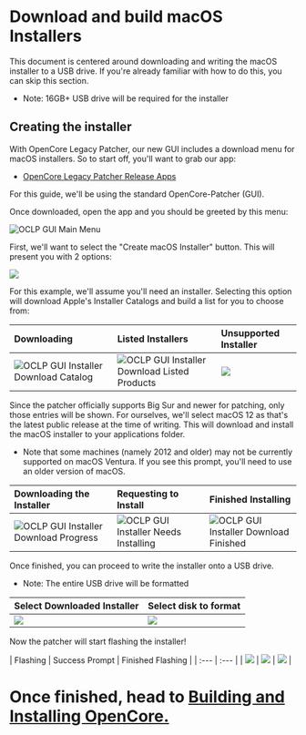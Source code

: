 # Download and build macOS Installers

This document is centered around downloading and writing the macOS installer to a USB drive. If you're already familiar with how to do this, you can skip this section.

* Note: 16GB+ USB drive will be required for the installer

## Creating the installer

With OpenCore Legacy Patcher, our new GUI includes a download menu for macOS installers. So to start off, you'll want to grab our app:

* [OpenCore Legacy Patcher Release Apps](https://github.com/dortania/OpenCore-Legacy-Patcher/releases)

For this guide, we'll be using the standard OpenCore-Patcher (GUI).

Once downloaded, open the app and you should be greeted by this menu:

![OCLP GUI Main Menu](../images/OCLP-GUI-Main-Menu.png)

First, we'll want to select the "Create macOS Installer" button. This will present you with 2 options:

![](../images/OCLP-GUI-Create-Installer-Menu.png)

For this example, we'll assume you'll need an installer. Selecting this option will download Apple's Installer Catalogs and build a list for you to choose from:

| Downloading | Listed Installers | Unsupported Installer |
| :--- | :--- | :--- |
| ![OCLP GUI Installer Download Catalog](../images/OCLP-GUI-Installer-Download-Catalog.png) | ![OCLP GUI Installer Download Listed Products](../images/OCLP-GUI-Installer-Download-Listed-Products.png) | ![](../images/OCLP-GUI-Installer-Download-Unsupported.png)

Since the patcher officially supports Big Sur and newer for patching, only those entries will be shown. For ourselves, we'll select macOS 12 as that's the latest public release at the time of writing. This will download and install the macOS installer to your applications folder.

* Note that some machines (namely 2012 and older) may not be currently supported on macOS Ventura. If you see this prompt, you'll need to use an older version of macOS.

| Downloading the Installer | Requesting to Install | Finished Installing |
| :--- | :--- | :--- |
| ![OCLP GUI Installer Download Progress](../images/OCLP-GUI-Installer-Download-Progress.png) | ![OCLP GUI Installer Needs Installing](../images/OCLP-GUI-Installer-Needs-Installing.png) | ![OCLP GUI Installer Download Finished](../images/OCLP-GUI-Installer-Download-Finished.png) |

Once finished, you can proceed to write the installer onto a USB drive.

* Note: The entire USB drive will be formatted

| Select Downloaded Installer | Select disk to format |
| :--- | :--- |
| ![](../images/OCLP-GUI-Installer-Select-Local-Installer.png) | ![](../images/OCLP-GUI-Installer-Format-USB.png) |

Now the patcher will start flashing the installer!

| Flashing | Success Prompt | Finished Flashing |
| :--- | :--- |
| ![](../images/OCLP-GUI-Installer-Flashing-Process.png) | ![](../images/OCLP-GUI-Installer-Sucess-Prompt.png) | ![](../images/OCLP-GUI-Installer-Finished-Script.png) |

# Once finished, head to [Building and Installing OpenCore.](./BUILD.md)
